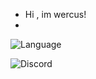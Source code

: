 - Hi , im wercus!
- 
![Language](https://img.shields.io/badge/Language-Lua-%237289DA?&logoColor=white)

![Discord](https://img.shields.io/badge/Discord-wercus%230420-%237289DA?logo=discord&logoColor=white)
